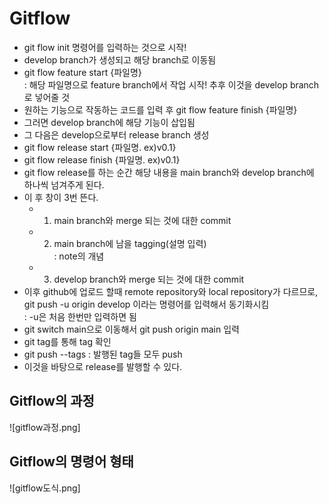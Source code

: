 # Gitflow
- git flow init 명령어를 입력하는 것으로 시작!
- develop branch가 생성되고 해당 branch로 이동됨
- git flow feature start {파일명}<br> : 해당 파일명으로 feature branch에서 작업 시작! 추후 이것을 develop branch로 넣어줄 것
- 원하는 기능으로 작동하는 코드를 입력 후 git flow feature finish {파일명}
- 그러면 develop branch에 해당 기능이 삽입됨
- 그 다음은 develop으로부터 release branch 생성
- git flow release start {파일명. ex)v0.1}
- git flow release finish {파일명. ex)v0.1}
- git flow release를 하는 순간 해당 내용을 main branch와 develop branch에 하나씩 넘겨주게 된다.
- 이 후 창이 3번 뜬다.
  - 1. main branch와 merge 되는 것에 대한 commit
  - 2. main branch에 남을 tagging(설명 입력)<br>: note의 개념
  - 3. develop branch와 merge 되는 것에 대한 commit
- 이후 github에 업로드 할때 remote repository와 local repository가 다르므로, git push -u origin develop 이라는 명령어를 입력해서 동기화시킴<br> : -u은 처음 한번만 입력하면 됨
- git switch main으로 이동해서 git push origin main 입력
- git tag를 통해 tag 확인
- git push --tags : 발행된 tag들 모두 push
- 이것을 바탕으로 release를 발행할 수 있다.

## Gitflow의 과정
![gitflow과정.png]

## Gitflow의 명령어 형태
![gitflow도식.png]



